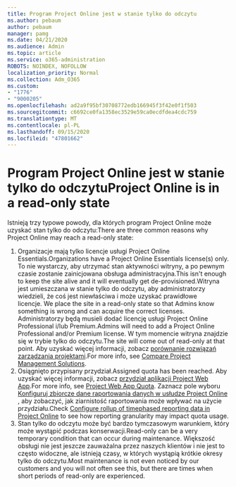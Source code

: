 ```yaml
---
title: Program Project Online jest w stanie tylko do odczytu
ms.author: pebaum
author: pebaum
manager: pamg
ms.date: 04/21/2020
ms.audience: Admin
ms.topic: article
ms.service: o365-administration
ROBOTS: NOINDEX, NOFOLLOW
localization_priority: Normal
ms.collection: Adm_O365
ms.custom:
- "1776"
- "9000205"
ms.openlocfilehash: ad2a9f95bf30708772edb166945f3f42e0f1f503
ms.sourcegitcommit: c6692ce0fa1358ec3529e59ca0ecdfdea4cdc759
ms.translationtype: MT
ms.contentlocale: pl-PL
ms.lasthandoff: 09/15/2020
ms.locfileid: "47801662"
---
```

# <a name="project-online-is-in-a-read-only-state"></a><span data-ttu-id="e539e-102">Program Project Online jest w stanie tylko do odczytu</span><span class="sxs-lookup"><span data-stu-id="e539e-102">Project Online is in a read-only state</span></span>

<span data-ttu-id="e539e-103">Istnieją trzy typowe powody, dla których program Project Online może uzyskać stan tylko do odczytu:</span><span class="sxs-lookup"><span data-stu-id="e539e-103">There are three common reasons why Project Online may reach a read-only state:</span></span>

1. <span data-ttu-id="e539e-104">Organizacje mają tylko licencje usługi Project Online Essentials.</span><span class="sxs-lookup"><span data-stu-id="e539e-104">Organizations have a Project Online Essentials license(s) only.</span></span> <span data-ttu-id="e539e-105">To nie wystarczy, aby utrzymać stan aktywności witryny, a po pewnym czasie zostanie zainicjowana obsługa administracyjna.</span><span class="sxs-lookup"><span data-stu-id="e539e-105">This isn't enough to keep the site alive and it will eventually get de-provisioned.</span></span><span data-ttu-id="e539e-106">Witryna jest umieszczana w stanie tylko do odczytu, aby administratorzy wiedzieli, że coś jest niewłaściwa i może uzyskać prawidłowe licencje.</span><span class="sxs-lookup"><span data-stu-id="e539e-106"> We place the site in a read-only state so that Admins know something is wrong and can acquire the correct licenses.</span></span> <span data-ttu-id="e539e-107">Administratorzy będą musieli dodać licencję usługi Project Online Professional i/lub Premium.</span><span class="sxs-lookup"><span data-stu-id="e539e-107">Admins will need to add a Project Online Professional and/or Premium license.</span></span> <span data-ttu-id="e539e-108">W tym momencie witryna znajdzie się w trybie tylko do odczytu.</span><span class="sxs-lookup"><span data-stu-id="e539e-108">The site will come out of read-only at that point.</span></span> <span data-ttu-id="e539e-109">Aby uzyskać więcej informacji, zobacz [porównanie rozwiązań zarządzania projektami](https://products.office.com/project/compare-microsoft-project-management-software?tab=1).</span><span class="sxs-lookup"><span data-stu-id="e539e-109">For more info, see [Compare Project Management Solutions](https://products.office.com/project/compare-microsoft-project-management-software?tab=1).</span></span>
2. <span data-ttu-id="e539e-110">Osiągnięto przypisany przydział.</span><span class="sxs-lookup"><span data-stu-id="e539e-110">Assigned quota has been reached.</span></span> <span data-ttu-id="e539e-111">Aby uzyskać więcej informacji, zobacz [przydział aplikacji Project Web App](https://docs.microsoft.com/projectonline/tune-project-online-performance#project-web-app-quota).</span><span class="sxs-lookup"><span data-stu-id="e539e-111">For more info, see [Project Web App Quota](https://docs.microsoft.com/projectonline/tune-project-online-performance#project-web-app-quota).</span></span> <span data-ttu-id="e539e-112">Zaznacz pole wyboru [Konfiguruj zbiorcze dane raportowania danych w usłudze Project Online](https://docs.microsoft.com/ProjectOnline/configure-rollup-of-timephased-reporting-data-in-project-online) , aby zobaczyć, jak ziarnistość raportowania może wpływać na użycie przydziału.</span><span class="sxs-lookup"><span data-stu-id="e539e-112">Check [Configure rollup of timephased reporting data in Project Online](https://docs.microsoft.com/ProjectOnline/configure-rollup-of-timephased-reporting-data-in-project-online) to see how reporting granularity may impact quota usage.</span></span>
3. <span data-ttu-id="e539e-113">Stan tylko do odczytu może być bardzo tymczasowym warunkiem, który może wystąpić podczas konserwacji.</span><span class="sxs-lookup"><span data-stu-id="e539e-113">Read-only can be a very temporary condition that can occur during maintenance.</span></span> <span data-ttu-id="e539e-114">Większość obsługi nie jest jeszcze zauważalna przez naszych klientów i nie jest to często widoczne, ale istnieją czasy, w których wystąpią krótkie okresy tylko do odczytu.</span><span class="sxs-lookup"><span data-stu-id="e539e-114">Most maintenance is not even noticed by our customers and you will not often see this, but there are times when short periods of read-only are experienced.</span></span>
